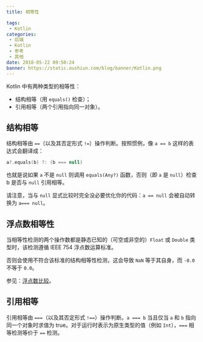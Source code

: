 ```yaml
---
title: 相等性

tags:
 - Kotlin
categories:
 - 后端
 - Kotlin
 - 参考
 - 其他
date: 2018-05-22 09:50:24
banner: https://static.oushiun.com/blog/banner/Kotlin.png
---
```


Kotlin 中有两种类型的相等性：

*   结构相等（用 `equals()` 检查）；
*   引用相等（两个引用指向同一对象）。

<!-- more -->

## 结构相等

结构相等由 `==`（以及其否定形式 `!=`）操作判断。按照惯例，像 `a == b` 这样的表达式会翻译成：

``` kotlin
a?.equals(b) ?: (b === null)
```

也就是说如果 `a` 不是 `null` 则调用 `equals(Any?)` 函数，否则（即 `a` 是 `null`）检查 b 是否与 `null` 引用相等。

请注意，当与 `null` 显式比较时完全没必要优化你的代码：`a == null` 会被自动转换为 `a=== null`。

## 浮点数相等性

当相等性检测的两个操作数都是静态已知的（可空或非空的）`Float` 或 `Double` 类型时，该检测遵循 IEEE 754
浮点数运算标准。

否则会使用不符合该标准的结构相等性检测，这会导致 `NaN` 等于其自身，而 `-0.0` 不等于 `0.0`。

参见：[浮点数比较](basic-types.html#浮点数比较)。

## 引用相等

引用相等由 `===`（以及其否定形式 `!==`）操作判断。`a === b` 当且仅当 `a` 和 `b` 指向同一个对象时求值为 true。对于运行时表示为原生类型的值（例如 `Int`），`===` 相等检测等价于 `==` 检测。
